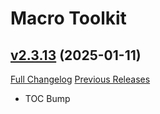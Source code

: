 # Macro Toolkit

## [v2.3.13](https://github.com/NumyAddon/MacroToolkit/tree/v2.3.13) (2025-01-11)
[Full Changelog](https://github.com/NumyAddon/MacroToolkit/compare/v2.3.12...v2.3.13) [Previous Releases](https://github.com/NumyAddon/MacroToolkit/releases)

- TOC Bump  

